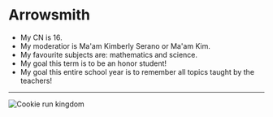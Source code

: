 # Arrowsmith
- My CN is 16.
- My moderatior is Ma'am Kimberly Serano or Ma'am Kim.
- My favourite subjects are: mathematics and science.
- My goal this term is to be an honor student!
- My goal this entire school year is to remember all topics taught by the teachers!

---

![Cookie run kingdom](https://static0.gamerantimages.com/wordpress/wp-content/uploads/2023/01/cookie-run-kingdom-wizard-city.jpg)
